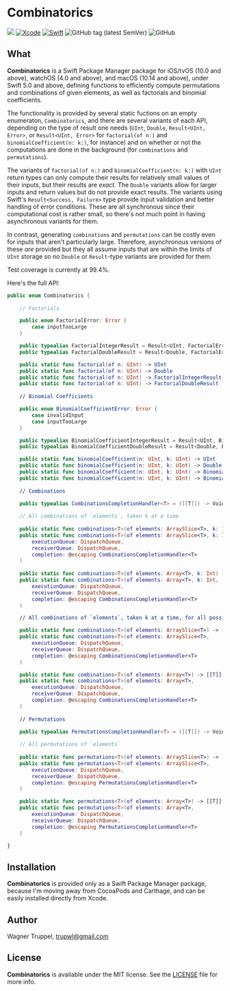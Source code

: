 # Combinatorics
![](https://img.shields.io/badge/platforms-iOS%2010%20%7C%20tvOS%2010%20%7C%20watchOS%204%20%7C%20macOS%2010.14-red)
[![Xcode](https://img.shields.io/badge/Xcode-11-blueviolet.svg)](https://developer.apple.com/xcode)
[![Swift](https://img.shields.io/badge/Swift-5.0-orange.svg)](https://swift.org)
![GitHub tag (latest SemVer)](https://img.shields.io/github/v/tag/wltrup/Combinatorics)
![GitHub](https://img.shields.io/github/license/wltrup/Combinatorics)

## What

**Combinatorics** is a Swift Package Manager package for iOS/tvOS (10.0 and above), watchOS (4.0 and above), and macOS (10.14 and above), under Swift 5.0 and above,  defining functions to efficiently compute permutations and combinations of given elements, as well as factorials and binomial coefficients.

The functionality is provided by several static fuctions on an empty enumeraton, `Combinatorics`, and there are several variants of each API, depending on the type of result one needs (`UInt`, `Double`, `Result<UInt, Error>`, or `Result<UInt, Error>` for `factorial(of n:)` and `binomialCoefficient(n: k:)`, for instance) and on whether or not the computations are done in the background (for `combinations` and `permutations`).

The variants of `factorial(of n:)` and `binomialCoefficient(n: k:)` with `UInt` return types can only compute their results for relatively small values of their inputs, but their results are *exact*. The `Double` variants allow for larger inputs and return values but do not provide exact results. The variants using Swift's `Result<Success, Failure>` type provide input validation and better handling of error conditions. These are all synchronous since their computational cost is rather small, so there's not much point in having asynchronous variants for them.

In contrast, generating `combinations` and `permutations` can be costly even for inputs that aren't particularly large. Therefore, asynchronous versions of these *are* provided but they all assume inputs that are within the limits of `UInt` storage so  no `Double` or `Result`-type variants are provided for them.

Test coverage is currently at 99.4%.

Here's the full API:
```swift
public enum Combinatorics {
    
    // Factorials

    public enum FactorialError: Error {
        case inputTooLarge
    }

    public typealias FactorialIntegerResult = Result<UInt, FactorialError>
    public typealias FactorialDoubleResult = Result<Double, FactorialError>

    public static func factorial(of n: UInt) -> UInt
    public static func factorial(of n: UInt) -> Double
    public static func factorial(of n: UInt) -> FactorialIntegerResult
    public static func factorial(of n: UInt) -> FactorialDoubleResult
    
    // Binomial Coefficients

    public enum BinomialCoefficientError: Error {
        case invalidInput
        case inputTooLarge
    }

    public typealias BinomialCoefficientIntegerResult = Result<UInt, BinomialCoefficientError>
    public typealias BinomialCoefficientDoubleResult = Result<Double, BinomialCoefficientError>

    public static func binomialCoefficient(n: UInt, k: UInt) -> UInt 
    public static func binomialCoefficient(n: UInt, k: UInt) -> Double 
    public static func binomialCoefficient(n: UInt, k: UInt) -> BinomialCoefficientIntegerResult 
    public static func binomialCoefficient(n: UInt, k: UInt) -> BinomialCoefficientDoubleResult 
    
    // Combinations
    
    public typealias CombinationsCompletionHandler<T> = ([[T]]) -> Void

    // All combinations of `elements`, taken k at a time
    
    public static func combinations<T>(of elements: ArraySlice<T>, k: Int) -> [[T]] 
    public static func combinations<T>(of elements: ArraySlice<T>, k: Int,
        executionQueue: DispatchQueue,
        receiverQueue: DispatchQueue,
        completion: @escaping CombinationsCompletionHandler<T>
    )
    
    public static func combinations<T>(of elements: Array<T>, k: Int) -> [[T]] 
    public static func combinations<T>(of elements: Array<T>, k: Int,
        executionQueue: DispatchQueue,
        receiverQueue: DispatchQueue,
        completion: @escaping CombinationsCompletionHandler<T>
    ) 

    // All combinations of `elements`, taken k at a time, for all possible values of k

    public static func combinations<T>(of elements: ArraySlice<T>) -> [[T]] 
    public static func combinations<T>(of elements: ArraySlice<T>,
        executionQueue: DispatchQueue,
        receiverQueue: DispatchQueue,
        completion: @escaping CombinationsCompletionHandler<T>
    ) 

    public static func combinations<T>(of elements: Array<T>) -> [[T]] 
    public static func combinations<T>(of elements: Array<T>,
        executionQueue: DispatchQueue,
        receiverQueue: DispatchQueue,
        completion: @escaping CombinationsCompletionHandler<T>
    )
    
    // Permutations

    public typealias PermutationsCompletionHandler<T> = ([[T]]) -> Void
    
    // All permutations of `elements`
    
    public static func permutations<T>(of elements: ArraySlice<T>) -> [[T]] 
    public static func permutations<T>(of elements: ArraySlice<T>,
        executionQueue: DispatchQueue,
        receiverQueue: DispatchQueue,
        completion: @escaping PermutationsCompletionHandler<T>
    ) 

    public static func permutations<T>(of elements: Array<T>) -> [[T]] 
    public static func permutations<T>(of elements: Array<T>,
        executionQueue: DispatchQueue,
        receiverQueue: DispatchQueue,
        completion: @escaping PermutationsCompletionHandler<T>
    ) 

}
```

## Installation

**Combinatorics** is provided only as a Swift Package Manager package, because I'm moving away from CocoaPods and Carthage, and can be easily installed directly from Xcode.

## Author

Wagner Truppel, trupwl@gmail.com

## License

**Combinatorics** is available under the MIT license. See the [LICENSE](./LICENSE) file for more info.
